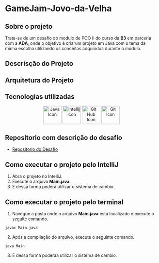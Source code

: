 # GameJam-Jovo-da-Velha

## Sobre o projeto
Trata-se de um desafio do modulo de POO II do curso da **B3** em parceria com a **ADA**, onde o objetivo é criarum projeto em Java com o tema da minha escolha utilizando os conceitos adquiridos durante o modulo.

## Descrisção do Projeto

## Arquitetura do Projeto

## Tecnologias utilizadas
<p align="center">
<img src="https://user-images.githubusercontent.com/25181517/117201156-9a724800-adec-11eb-9a9d-3cd0f67da4bc.png" alt="Java Icon" width="60px" height="60px">
<img src="https://user-images.githubusercontent.com/25181517/192108890-200809d1-439c-4e23-90d3-b090cf9a4eea.png" alt="intellij icon" width="60px" height="60px">
<img src="https://user-images.githubusercontent.com/25181517/192108374-8da61ba1-99ec-41d7-80b8-fb2f7c0a4948.png" alt="Git Hub Icon" width="60px" height="60px">
<img src="https://user-images.githubusercontent.com/25181517/192108372-f71d70ac-7ae6-4c0d-8395-51d8870c2ef0.png" alt="Git Icon" width="60px" height="60px">
</p>

## Repositorio com descrição do desafio
- [Repositorio do Desafio](https://gist.github.com/rafarocha/6bbc76e474a54c439966db449b5ed19a)

## Como executar o projeto pelo IntelliJ
1. Abra o projeto no IntelliJ.
2. Execute o arquivo **Main.java**.
3. E dessa forma poderá utilizar o sistema de cambio.

## Como executar o projeto pelo terminal
1. Navegue a pasta onde o arquivo **Main.java** está localizado e execute o seguite comando.
```cmd
javac Main.java
```
2. Após a compilação do arquivo, execute o seguinte comando.
```cmd
java Main
```
3. E dessa forma poderaa utilizar o sistema de cambio.


